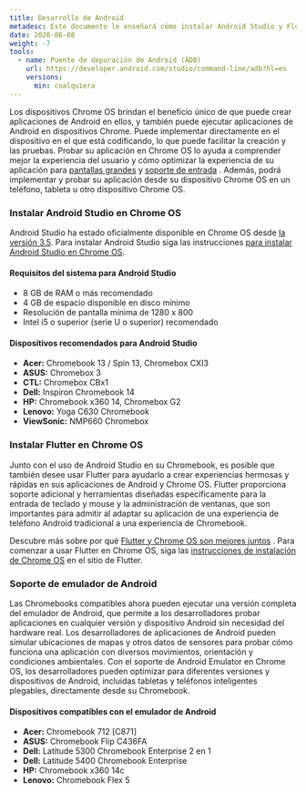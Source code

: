 ```yaml
---
title: Desarrollo de Android
metadesc: Este documento le enseñará cómo instalar Android Studio y Flutter en Chrome OS.
date: 2020-06-08
weight: -7
tools:
  - name: Puente de depuración de Android (ADB)
    url: https://developer.android.com/studio/command-line/adb?hl=es
    versions:
      min: cualquiera
---
```


Los dispositivos Chrome OS brindan el beneficio único de que puede crear aplicaciones de Android en ellos, y también puede ejecutar aplicaciones de Android en dispositivos Chrome. Puede implementar directamente en el dispositivo en el que está codificando, lo que puede facilitar la creación y las pruebas. Probar su aplicación en Chrome OS lo ayuda a comprender mejor la experiencia del usuario y cómo optimizar la experiencia de su aplicación para [pantallas grandes](/{{locale.code}}/android/design#layouts-for-larger-screens) y [soporte de entrada](/{{locale.code}}/android/input-compatibility) . Además, podrá implementar y probar su aplicación desde su dispositivo Chrome OS en un teléfono, tableta u otro dispositivo Chrome OS.

### Instalar Android Studio en Chrome OS

Android Studio ha estado oficialmente disponible en Chrome OS desde [la versión 3.5](https://developer.android.com/studio/releases#chrome-os-support?hl=es). Para instalar Android Studio siga las instrucciones [para instalar Android Studio en Chrome OS](https://developer.android.com/studio/install?hl=es#chrome-os).

#### Requisitos del sistema para Android Studio

- 8 GB de RAM o más recomendado
- 4 GB de espacio disponible en disco mínimo
- Resolución de pantalla mínima de 1280 x 800
- Intel i5 o superior (serie U o superior) recomendado

#### Dispositivos recomendados para Android Studio

- **Acer:** Chromebook 13 / Spin 13, Chromebox CXI3
- **ASUS:** Chromebox 3
- **CTL:** Chromebox CBx1
- **Dell:** Inspiron Chromebook 14
- **HP:** Chromebook x360 14, Chromebox G2
- **Lenovo:** Yoga C630 Chromebook
- **ViewSonic:** NMP660 Chromebox

### Instalar Flutter en Chrome OS

Junto con el uso de Android Studio en su Chromebook, es posible que también desee usar Flutter para ayudarlo a crear experiencias hermosas y rápidas en sus aplicaciones de Android y Chrome OS. Flutter proporciona soporte adicional y herramientas diseñadas específicamente para la entrada de teclado y mouse y la administración de ventanas, que son importantes para admitir al adaptar su aplicación de una experiencia de teléfono Android tradicional a una experiencia de Chromebook.

Descubre más sobre por qué [Flutter y Chrome OS son mejores juntos](/{{locale.code}}/posts/flutter-and-chromeos-better-together) . Para comenzar a usar Flutter en Chrome OS, siga las [instrucciones de instalación de Chrome OS](https://flutter.dev/docs/get-started/install/chromeos) en el sitio de Flutter.

### Soporte de emulador de Android

Las Chromebooks compatibles ahora pueden ejecutar una versión completa del emulador de Android, que permite a los desarrolladores probar aplicaciones en cualquier versión y dispositivo Android sin necesidad del hardware real. Los desarrolladores de aplicaciones de Android pueden simular ubicaciones de mapas y otros datos de sensores para probar cómo funciona una aplicación con diversos movimientos, orientación y condiciones ambientales. Con el soporte de Android Emulator en Chrome OS, los desarrolladores pueden optimizar para diferentes versiones y dispositivos de Android, incluidas tabletas y teléfonos inteligentes plegables, directamente desde su Chromebook.

#### Dispositivos compatibles con el emulador de Android

- **Acer:** Chromebook 712 [C871]
- **ASUS:** Chromebook Flip C436FA
- **Dell:** Latitude 5300 Chromebook Enterprise 2 en 1
- **Dell:** Latitude 5400 Chromebook Enterprise
- **HP:** Chromebook x360 14c
- **Lenovo:** Chromebook Flex 5
